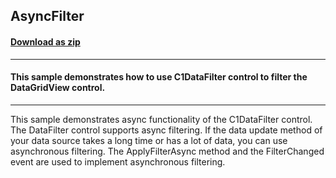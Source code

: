 ## AsyncFilter
#### [Download as zip](https://minhaskamal.github.io/DownGit/#/home?url=https://github.com/GrapeCity/ComponentOne-WinForms-Samples/tree/master/NetFramework\DataFilter\CS\AsyncFilter)
____
#### This sample demonstrates how to use C1DataFilter control to filter the DataGridView control. 
____
This sample demonstrates async functionality of the C1DataFilter control. The DataFilter control supports async filtering. If the data update method of your data source takes a long time or has a lot of data, you can use asynchronous filtering. The ApplyFilterAsync method and the FilterChanged event are used to implement asynchronous filtering. 